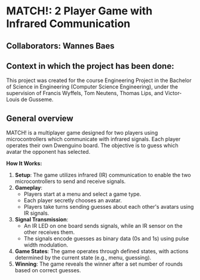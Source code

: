 # MATCH!: 2 Player Game with Infrared Communication

## Collaborators: Wannes Baes

## Context in which the project has been done:
 This project was created for the course Engineering Project in the Bachelor of Science in Engineering (Computer Science Engineering), under the supervision of Francis Wyffels, Tom Neutens, Thomas Lips, and Victor-Louis de Gusseme.

## General overview

MATCH! is a multiplayer game designed for two players using microcontrollers which communicate with infrared signals. Each player operates their own Dwenguino board. The objective is to guess which avatar the opponent has selected.

**How It Works:**

1. **Setup**: The game utilizes infrared (IR) communication to enable the two microcontrollers to send and receive signals.
2. **Gameplay**:
   - Players start at a menu and select a game type.
   - Each player secretly chooses an avatar.
   - Players take turns sending guesses about each other's avatars using IR signals.
3. **Signal Transmission**:
   - An IR LED on one board sends signals, while an IR sensor on the other receives them.
   - The signals encode guesses as binary data (0s and 1s) using pulse width modulation.
4. **Game States**: The game operates through defined states, with actions determined by the current state (e.g., menu, guessing).
5. **Winning**: The game reveals the winner after a set number of rounds based on correct guesses.
